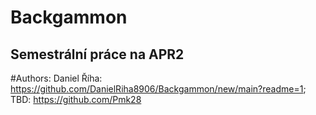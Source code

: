 # Backgammon
## Semestrální práce na APR2

#Authors:
 Daniel Říha: https://github.com/DanielRiha8906/Backgammon/new/main?readme=1; TBD: https://github.com/Pmk28
